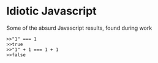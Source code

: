 # Idiotic Javascript
Some of the absurd Javascript results, found during work

```
>>"1" === 1
>>true
>>"1" + 1 === 1 + 1
>>false
```

